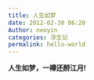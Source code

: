```yaml
---
title: 人生如梦
date: 2012-02-30 06:20
Author: neoyin
categories: 浮生记
permalink: hello-world
---
```



**人生如梦，一樽还酹江月!**
